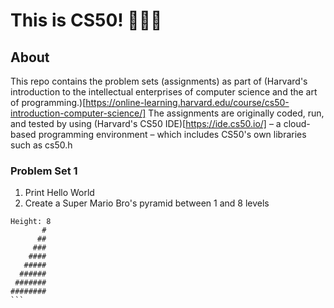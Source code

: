 # This is CS50! 👩🏽‍💻

## About
This repo contains the problem sets (assignments) as part of (Harvard's introduction to the intellectual enterprises of computer science and the art of programming.)[https://online-learning.harvard.edu/course/cs50-introduction-computer-science/] The assignments are originally coded, run, and tested by using (Harvard's CS50 IDE)[https://ide.cs50.io/] – a cloud-based programming environment – which includes CS50's own libraries such as cs50.h

### Problem Set 1
1. Print Hello World
2. Create a Super Mario Bro's pyramid between 1 and 8 levels
````
Height: 8
       #
      ##
     ###
    ####
   #####
  ######
 #######
########
```